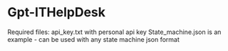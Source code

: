 # Gpt-ITHelpDesk
Required files: api_key.txt with personal api key
State_machine.json is an example - can be used with any state machine json format
